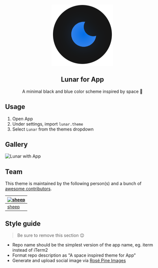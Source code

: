 <p align="center">
    <img src="https://github.com/lunar-theme/lunar-theme/raw/main/assets/icon-rounded.png" />
    <h2 align="center">Lunar for App</h2>
</p>

<p align="center">A minimal black and blue color scheme inspired by space 🚀</p>

## Usage

1. Open App
2. Under settings, import `lunar.theme`
3. Select `Lunar` from the themes dropdown

## Gallery

![Lunar with App](assets/template.png)

## Team

This theme is maintained by the following person(s) and a bunch of [awesome contributors](https://github.com/lunar-theme/template/graphs/contributors).

[![sheep](https://avatars.githubusercontent.com/u/68562536?v=4)](https://github.com/sheeepdev) |
--- |
[sheep](https://github.com/sheeepdev) |

## Style guide

> Be sure to remove this section 😌

- Repo name should be the simplest version of the app name, eg. iterm instead of iTerm2
- Format repo description as "A space inspired theme for App"
- Generate and upload social image via [Rosé Pine Images](https://rose-pine-images.vercel.app)
